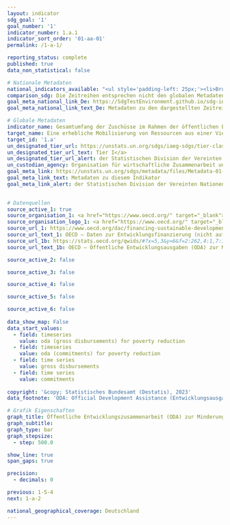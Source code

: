```yaml
---
layout: indicator    
sdg_goal: '1'    
goal_number: '1'    
indicator_number: 1.a.1    
indicator_sort_order: '01-aa-01'    
permalink: /1-a-1/    

reporting_status: complete    
published: true    
data_non_statistical: false    

# Nationale Metadaten    
national_indicators_available: "<ul style='padding-left: 25px;'><li>Bruttoentwicklungsausgaben (ODA) zur Minderung der Armut</li> <li> Zusagen (ODA) zur Minderung der Armut</li></ul>"    
comparison_sdg: Die Zeitreihen entsprechen nicht den globalen Metadaten, bieten aber zusätzliche Informationen.    
goal_meta_national_link_De: https://SdgTestEnvironment.github.io/sdg-indicators/public/MetaDe/1.a.1.pdf
goal_meta_national_link_text_De: Metadaten zu den dargestellten Zeitreihen    

# Globale Metadaten    
indicator_name: Gesamtumfang der Zuschüsse im Rahmen der öffentlichen Entwicklungszusammenarbeit (ODA) aller Geber mit Schwerpunkt auf der Minderung der Armut, gemessen am Bruttonationaleinkommen (BNE) des Empfängerlands    
target_name: Eine erhebliche Mobilisierung von Ressourcen aus einer Vielzahl von Quellen gewährleisten, einschließlich durch verbesserte Entwicklungszusammenarbeit, um den Entwicklungsländern und insbesondere den am wenigsten entwickelten Ländern ausreichende und berechenbare Mittel für die Umsetzung von Programmen und Politiken zur Beendigung der Armut in all ihren Dimensionen bereitzustellen    
target_id: '1.a'    
un_designated_tier_url: https://unstats.un.org/sdgs/iaeg-sdgs/tier-classification/'    
un_designated_tier_url_text: Tier I</a>    
un_designated_tier_url_alert: der Statistischen Division der Vereinten Nationen    
un_custodian_agency: Organisation für wirtschaftliche Zusammenarbeit und Entwicklung (OECD)    
goal_meta_link: https://unstats.un.org/sdgs/metadata/files/Metadata-01-0a-01.pdf    
goal_meta_link_text: Metadaten zu diesem Indikator    
goal_meta_link_alert: der Statistischen Division der Vereinten Nationen    
    

# Datenquellen
source_active_1: true
source_organisation_1: <a href="https://www.oecd.org/" target="_blank"> Organisation für wirtschaftliche Zusammenarbeit und Entwicklung (OECD) </a>
source_organisation_logo_1: <a href="https://www.oecd.org/" target="_blank"><img src="https://sdg-indikatoren.de/public/OrgImgDe/oecd.png" alt="Logo oecd" style="height:60px; width:148px"/></a>
source_url_1: https://www.oecd.org/dac/financing-sustainable-development/development-finance-data/
source_url_text_1: OECD – Daten zur Entwicklungsfinanzierung (nicht auf Deutsch verfügbar)
source_url_1b: https://stats.oecd.org/qwids/#?x=5,3&y=6&f=2:262,4:1,7:1,9:85,8:85,1:10&q=2:262+4:1+7:1,2+9:85+8:85+1:10+5:3,4+3:51,248,253,255,71,213+6:2010,2011,2012,2013,2014,2015,2016,2017,2018,2019,2020,2021,2022
source_url_text_1b: OECD – Öffentliche Entwicklungsausgaben (ODA) zur Minderung der Armut (nicht auf Deutsch verfügbar)

source_active_2: false

source_active_3: false

source_active_4: false

source_active_5: false

source_active_6: false
    
data_show_map: False    
data_start_values: 
  - field: timeseries
    value: oda (gross disbursements) for poverty reduction
  - field: timeseries
    value: oda (commitments) for poverty reduction
  - field: time series
    value: gross disbursements
  - field: time series
    value: commitments    
    
copyright: '&copy; Statistisches Bundesamt (Destatis), 2023'    
data_footnote: 'ODA: Official Development Assistance (Entwicklungsausgaben).'    

# Grafik Eigenschaften    
graph_title: Öffentliche Entwicklungszusammenarbeit (ODA) zur Minderung der Armut
graph_subtitle:     
graph_type: bar
graph_stepsize: 
  - step: 500.0    

show_line: true
span_gaps: true

precision:
  - decimals: 0    

previous: 1-5-4    
next: 1-a-2    

national_geographical_coverage: Deutschland    
---
```


<span></span>